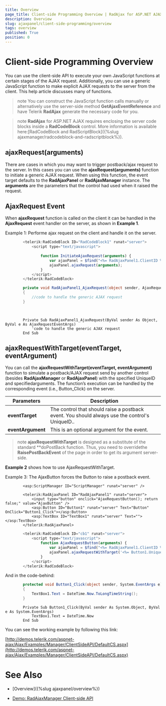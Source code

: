```yaml
---
title: Overview
page_title: Client-side Programming Overview | RadAjax for ASP.NET AJAX Documentation
description: Overview
slug: ajaxpanel/client-side-programming/overview
tags: overview
published: True
position: 0
---
```


# Client-side Programming Overview



You can use the client-side API to execute your own JavaScript functions at certain stages of the AJAX request. Additionally, you can use a generic JavaScript function to make explicit AJAX requests to the server from the client. This help article discusses many of functions.

>note You can construct the JavaScript function calls manually or alternatively use the server-side method **GetAjaxEventReference** and have Telerik **RadAjax** generate the necessary code for you.
>


>note  **RadAjax** for ASP.NET AJAX requires enclosing the server code blocks inside a **RadCodeBlock** control. More information is available here:[RadCodeBlock and RadScriptBlock]({%slug ajaxmanager/radcodeblock-and-radscriptblock%}).
>


## ajaxRequest(arguments)

There are cases in which you may want to trigger postback/ajax request to the server. In this cases you can use the **ajaxRequest(arguments)** function to initiate a generic AJAX request. When using this function, the event target defaults to the **RadAjaxPanel** or **RadAjaxManager** instance. The **arguments** are the parameters that the control had used when it raised the request.

## AjaxRequest Event

When **ajaxRequest** function is called on the client it can be handled in the **AjaxRequest** event handler on the server, as shown in **Example 1**.

Example 1: Performe ajax request on the client and handle it on the server.

````JavaScript
	    <telerik:RadCodeBlock ID="RadCodeBlock1" runat="server">
	        <script type="text/javascript">
	
	            function InitiateAjaxRequest(arguments) {
	                var ajaxPanel = $find("<%= RadAjaxPanel1.ClientID %>");
	                ajaxPanel.ajaxRequest(arguments);
	            }
	        </script>
	    </telerik:RadCodeBlock>
````



````C#
	    private void RadAjaxPanel1_AjaxRequest(object sender, AjaxRequestEventArgs e)
	    {
	        //code to handle the generic AJAX request
	    }  
	
	
````
````VB.NET
	    Private Sub RadAjaxPanel1_AjaxRequest(ByVal sender As Object, ByVal e As AjaxRequestEventArgs)
	        'code to handle the generic AJAX request
	    End Sub
````



## ajaxRequestWithTarget(eventTarget, eventArgument)

You can call the **ajaxRequestWithTarget(eventTarget, eventArgument)** function to simulate a postback/AJAX request send by another control (besides **RadAjaxManager** or **RadAjaxPanel**) with the specified UniqueID and specifiedarguments. The function’s execution can be handled by the corresponding event (i.e., Button_Click) on the server.


| Parameters | Description |
| ------ | ------ |
| **eventTarget** |The control that should raise a postback event. You should always use the control's UniqueID..|
| **eventArgument** |This is an optional argument for the event.|

>note  **ajaxRequestWithTarget** is designed as a substitute of the standard **doPostBack function. Thus, you need to overridethe **RaisePostBackEvent** of the page in order to get its argument server-side.
>


**Example 2** shows how to use AjaxRequestWithTarget.

Example 3: The AjaxButton forces the Button to raise a postback event.

````ASPNET
		<asp:ScriptManager ID="ScriptManager" runat="server" />	    
	    
	    <telerik:RadAjaxPanel ID="RadAjaxPanel1" runat="server">
			<input type="button" onclick="AjaxRequestButton(); return false;" value="AjaxButton" />
			<asp:Button ID="Button1" runat="server" Text="Button" OnClick="Button1_Click"></asp:Button>
			<asp:TextBox ID="TextBox1" runat="server" Text=""></asp:TextBox>  
	    </telerik:RadAjaxPanel>
````



````JavaScript
	    <telerik:RadCodeBlock ID="cb1" runat="server">
	        <script type="text/javascript">
	            function AjaxRequestButton(arguments) {
	                var ajaxPanel = $find("<%= RadAjaxPanel1.ClientID %>");
	                ajaxPanel.ajaxRequestWithTarget('<%= Button1.UniqueID %>', '');
	            }
	        </script>
	    </telerik:RadCodeBlock>
````



And in the code-behind:



````C#
	    protected void Button1_Click(object sender, System.EventArgs e)
	    {
	        TextBox1.Text = DateTime.Now.ToLongTimeString();
	    }
````
````VB.NET
	    Private Sub Button1_Click(ByVal sender As System.Object, ByVal e As System.EventArgs)
	        TextBox1.Text = DateTime.Now
	    End Sub
````


You can see the working example by following this link:

[http://demos.telerik.com/aspnet-ajax/Ajax/Examples/Manager/ClientSideAPI/DefaultCS.aspx](http://demos.telerik.com/aspnet-ajax/Ajax/Examples/Manager/ClientSideAPI/DefaultCS.aspx)

# See Also

 * [Overview]({%slug ajaxpanel/overview%})

 * [Demo: RadAjaxManager Client-side API](http://demos.telerik.com/aspnet-ajax/ajax/examples/manager/clientsideapi/defaultcs.aspx)
